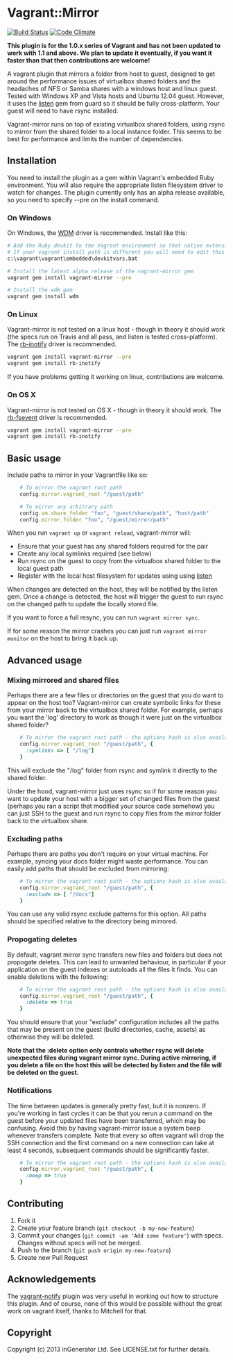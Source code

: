 # Vagrant::Mirror

[![Build Status](https://travis-ci.org/ingenerator/vagrant-mirror.png)](https://travis-ci.org/ingenerator/vagrant-mirror)
[![Code Climate](https://codeclimate.com/github/ingenerator/vagrant-mirror.png)](https://codeclimate.com/github/ingenerator/vagrant-mirror)

**This plugin is for the 1.0.x series of Vagrant and has not been updated to work with 1.1 and
above. We plan to update it eventually, if you want it faster than that then contributions are
welcome!**

A vagrant plugin that mirrors a folder from host to guest, designed to get around the performance
issues of virtualbox shared folders and the headaches of NFS or Samba shares with a windows host and
linux guest. Tested with Windows XP and Vista hosts and Ubuntu 12.04 guest. However, it uses the
[listen](https://rubygems.org/gems/listen) gem from guard so it should be fully cross-platform. Your
guest will need to have rsync installed.

Vagrant-mirror runs on top of existing virtualbox shared folders, using rsync to mirror from the
shared folder to a local instance folder. This seems to be best for performance and limits the
number of dependencies.

## Installation

You need to install the plugin as a gem within Vagrant's embedded Ruby environment. You will
also require the appropriate listen filesystem driver to watch for changes. The plugin
currently only has an alpha release available, so you need to specify --pre on the install
command.

### On Windows

On Windows, the [WDM](https://github.com/Maher4Ever/wdm) driver is recommended. Install like
this:

```bash
# Add the Ruby devkit to the Vagrant environment so that native extensions can build
# If your vagrant install path is different you will need to edit this command
c:\vagrant\vagrant\embedded\devkitvars.bat

# Install the latest alpha release of the vagrant-mirror gem
vagrant gem install vagrant-mirror --pre

# Install the wdm gem
vagrant gem install wdm
```

### On Linux

Vagrant-mirror is not tested on a linux host - though in theory it should work (the
specs run on Travis and all pass, and listen is tested cross-platform). The 
[rb-inotify](https://github.com/nex3/rb-inotify) driver is recommended.

```bash
vagrant gem install vagrant-mirror --pre
vagrant gem install rb-inotify
```

If you have problems getting it working on linux, contributions are welcome.

### On OS X

Vagrant-mirror is not tested on OS X - though in theory it should work. The 
[rb-fsevent](https://github.com/thibaudgg/rb-fsevent) driver is recommended.

```bash
vagrant gem install vagrant-mirror --pre
vagrant gem install rb-inotify
```

## Basic usage

Include paths to mirror in your Vagrantfile like so:

```ruby
    # To mirror the vagrant root path
    config.mirror.vagrant_root "/guest/path"

    # To mirror any arbitrary path
    config.vm.share_folder "foo", "guest/share/path", "host/path"
    config.mirror.folder "foo", "/guest/mirror/path"
```

When you run `vagrant up` or `vagrant reload`, vagrant-mirror will:

* Ensure that your guest has any shared folders required for the pair
* Create any local symlinks required (see below)
* Run rsync on the guest to copy from the virtualbox shared folder to the local guest path
* Register with the local host filesystem for updates using using [listen](https://rubygems.org/gems/listen)

When changes are detected on the host, they will be notified by the listen gem. Once a change is
detected, the host will trigger the guest to run rsync on the changed path to update the locally
stored file.

If you want to force a full resync, you can run `vagrant mirror sync`.

If for some reason the mirror crashes you can just run `vagrant mirror monitor` on the host to bring
it back up.

## Advanced usage

### Mixing mirrored and shared files

Perhaps there are a few files or directories on the guest that you do want to appear on the host
too? Vagrant-mirror can create symbolic links for these from your mirror back to the virtualbox
shared folder. For example, perhaps you want the 'log' directory to work as though it were just on
the virtualbox shared folder?

```ruby
    # To mirror the vagrant root path - the options hash is also available when sharing any folder
    config.mirror.vagrant_root "/guest/path", {
      :symlinks => [ "/log"]
    }
```

This will exclude the "/log" folder from rsync and symlink it directly to the shared folder.

Under the hood, vagrant-mirror just uses rsync so if for some reason you want to update your
host with a bigger set of changed files from the guest (perhaps you ran a script that modified
your source code somehow) you can just SSH to the guest and run rsync to copy files from the 
mirror folder back to the virtualbox share.

### Excluding paths

Perhaps there are paths you don't require on your virtual machine. For example, syncing your docs
folder might waste performance. You can easily add paths that should be excluded from mirroring:

```ruby
    # To mirror the vagrant root path - the options hash is also available when sharing any folder
    config.mirror.vagrant_root "/guest/path", {
      :exclude => [ "/docs"]
    }
```

You can use any valid rsync exclude patterns for this option. All paths should be specified relative
to the directory being mirrored.

### Propogating deletes

By default, vagrant mirror sync transfers new files and folders but does not propogate deletes. 
This can lead to unwanted behaviour, in particular if your application on the guest indexes or 
autoloads all the files it finds. You can enable deletions with the following:

```ruby
    # To mirror the vagrant root path - the options hash is also available when sharing any folder
    config.mirror.vagrant_root "/guest/path", {
      :delete => true
    }
```

You should ensure that your "exclude" configuration includes all the paths that may be present on
the guest (build directories, cache, assets) as otherwise they will be deleted.

**Note that the :delete option only controls whether rsync will delete unexpected files during 
vagrant mirror sync. During active mirroring, if you delete a file on the host this will be
detected by listen and the file will be deleted on the guest.**

### Notifications

The time between updates is generally pretty fast, but it is nonzero. If you're working in fast
cycles it can be that you rerun a command on the guest before your updated files have been
transferred, which may be confusing. Avoid this by having vagrant-mirror issue a system beep whenever
transfers complete. Note that every so often vagrant will drop the SSH connection and the first
command on a new connection can take at least 4 seconds, subsequent commands should be significantly
faster.

```ruby
    # To mirror the vagrant root path - the options hash is also available when sharing any folder
    config.mirror.vagrant_root "/guest/path", {
      :beep => true
    }
```

## Contributing

1. Fork it
2. Create your feature branch (`git checkout -b my-new-feature`)
3. Commit your changes (`git commit -am 'Add some feature'`) with specs. Changes without specs will 
   not be merged.
4. Push to the branch (`git push origin my-new-feature`)
5. Create new Pull Request

## Acknowledgements

The [vagrant-notify](https://github.com/fgrehm/vagrant-notify/) plugin was very useful in working
out how to structure this plugin. And of course, none of this would be possible without the great
work on vagrant itself, thanks to Mitchell for that.

## Copyright

Copyright (c) 2013 inGenerator Ltd. See LICENSE.txt for
further details.
